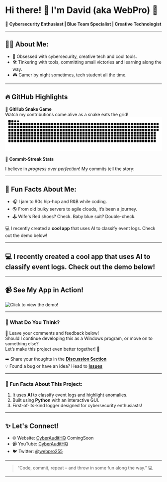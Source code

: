# Hi there! 👋 I'm David (aka WebPro) 🚀

🎩 **Cybersecurity Enthusiast | Blue Team Specialist | Creative Technologist**

---

## 🧑‍💻 About Me:
- 🌟 Obsessed with cybersecurity, creative tech and cool tools.
- 🛠️ Tinkering with tools, committing small victories and learning along the way.
- 🎮 Gamer by night sometimes, tech student all the time.

---

## 🔥 GitHub Highlights

🐍 **GitHub Snake Game**  
Watch my contributions come alive as a snake eats the grid!
![GitHub Snake Game](./dist/github-snake.svg)

🎯 **Commit-Streak Stats**

I believe in *progress over perfection*! My commits tell the story:


---

## 🎉 Fun Facts About Me:
- 🎧 I jam to 90s hip-hop and R&B while coding.
- 🌎 From old bulky servers to agile clouds, it’s been a journey.
- 🕹️ Wife's Red shoes? Check. Baby blue suit? Double-check.

💻 I recently created a **cool app** that uses AI to classify event logs. Check out the demo below!

---

## 💻 I recently created a **cool app** that uses AI to classify event logs. Check out the demo below!

---

## 📹 **See My App in Action!**

![Click to view the demo!](https://github.com/webpro255/Event-Log-AI/blob/main/vidss2.gif)


---

### 💬 **What Do You Think?**

📝 Leave your comments and feedback below!  
Should I continue developing this as a Windows program, or move on to something else?  
Let’s make this project even better together! 🚀  

➡️ Share your thoughts in the [**Discussion Section**](https://github.com/webpro255/Event-Log-AI/discussions)  
💡 Found a bug or have an idea? Head to [**Issues**](https://github.com/webpro255/Event-Log-AI/issues)

---

### 🎉 Fun Facts About This Project:

1. It uses **AI** to classify event logs and highlight anomalies.  
2. Built using **Python** with an interactive GUI.  
3. First-of-its-kind logger designed for cybersecurity enthusiasts!  

---
## ✨ Let's Connect!
- 🌐 Website: [CyberAuditHQ](https://cyberaudithq.com) ComingSoon
- 📹 YouTube: [CyberAuditHQ](https://www.youtube.com/@cyberaudithq)
- 🐦 Twitter: [@webpro255](https://twitter.com/webpro255)

---

> “Code, commit, repeat – and throw in some fun along the way.” 💻

---





